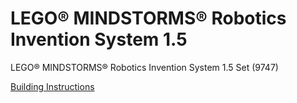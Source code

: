 # LEGO® MINDSTORMS® Robotics Invention System 1.5

LEGO® MINDSTORMS® Robotics Invention System 1.5 Set (9747)

[Building Instructions](https://www.lego.com/biassets/bi/4129439.pdf)
